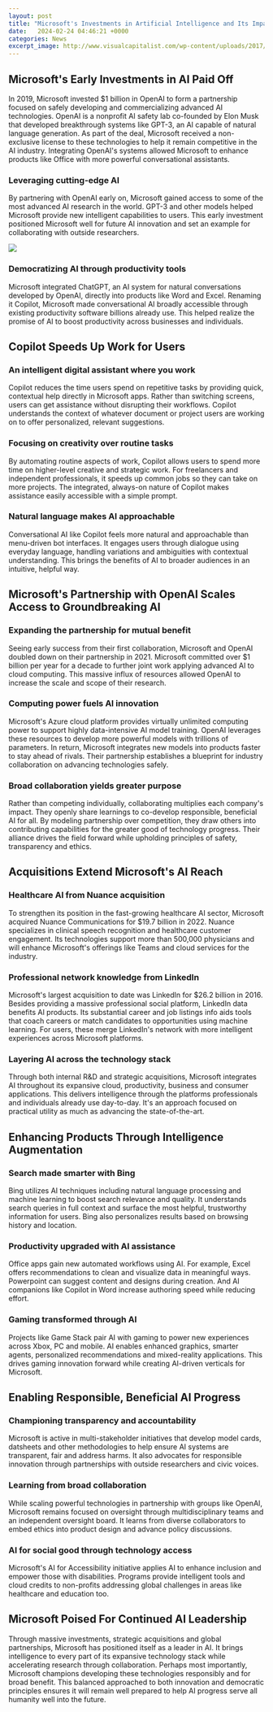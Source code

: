 ```yaml
---
layout: post
title: "Microsoft's Investments in Artificial Intelligence and Its Impact"
date:   2024-02-24 04:46:21 +0000
categories: News
excerpt_image: http://www.visualcapitalist.com/wp-content/uploads/2017/08/ai-shareable-1.jpg
---
```

## Microsoft's Early Investments in AI Paid Off  
In 2019, Microsoft invested $1 billion in OpenAI to form a partnership focused on safely developing and commercializing advanced AI technologies. OpenAI is a nonprofit AI safety lab co-founded by Elon Musk that developed breakthrough systems like GPT-3, an AI capable of natural language generation. As part of the deal, Microsoft received a non-exclusive license to these technologies to help it remain competitive in the AI industry. Integrating OpenAI's systems allowed Microsoft to enhance products like Office with more powerful conversational assistants. 
### Leveraging cutting-edge AI 
By partnering with OpenAI early on, Microsoft gained access to some of the most advanced AI research in the world. GPT-3 and other models helped Microsoft provide new intelligent capabilities to users. This early investment positioned Microsoft well for future AI innovation and set an example for collaborating with outside researchers.

![](http://www.visualcapitalist.com/wp-content/uploads/2017/08/ai-shareable-1.jpg)
### Democratizing AI through productivity tools
Microsoft integrated ChatGPT, an AI system for natural conversations developed by OpenAI, directly into products like Word and Excel. Renaming it Copilot, Microsoft made conversational AI broadly accessible through existing productivity software billions already use. This helped realize the promise of AI to boost productivity across businesses and individuals.
## Copilot Speeds Up Work for Users  
### An intelligent digital assistant where you work
Copilot reduces the time users spend on repetitive tasks by providing quick, contextual help directly in Microsoft apps. Rather than switching screens, users can get assistance without disrupting their workflows. Copilot understands the context of whatever document or project users are working on to offer personalized, relevant suggestions.
### Focusing on creativity over routine tasks 
By automating routine aspects of work, Copilot allows users to spend more time on higher-level creative and strategic work. For freelancers and independent professionals, it speeds up common jobs so they can take on more projects. The integrated, always-on nature of Copilot makes assistance easily accessible with a simple prompt.
### Natural language makes AI approachable 
Conversational AI like Copilot feels more natural and approachable than menu-driven bot interfaces. It engages users through dialogue using everyday language, handling variations and ambiguities with contextual understanding. This brings the benefits of AI to broader audiences in an intuitive, helpful way.
## Microsoft's Partnership with OpenAI Scales Access to Groundbreaking AI
### Expanding the partnership for mutual benefit
Seeing early success from their first collaboration, Microsoft and OpenAI doubled down on their partnership in 2021. Microsoft committed over $1 billion per year for a decade to further joint work applying advanced AI to cloud computing. This massive influx of resources allowed OpenAI to increase the scale and scope of their research.
### Computing power fuels AI innovation
Microsoft's Azure cloud platform provides virtually unlimited computing power to support highly data-intensive AI model training. OpenAI leverages these resources to develop more powerful models with trillions of parameters. In return, Microsoft integrates new models into products faster to stay ahead of rivals. Their partnership establishes a blueprint for industry collaboration on advancing technologies safely.
### Broad collaboration yields greater purpose
Rather than competing individually, collaborating multiplies each company's impact. They openly share learnings to co-develop responsible, beneficial AI for all. By modeling partnership over competition, they draw others into contributing capabilities for the greater good of technology progress. Their alliance drives the field forward while upholding principles of safety, transparency and ethics.
## Acquisitions Extend Microsoft's AI Reach  
### Healthcare AI from Nuance acquisition
To strengthen its position in the fast-growing healthcare AI sector, Microsoft acquired Nuance Communications for $19.7 billion in 2022. Nuance specializes in clinical speech recognition and healthcare customer engagement. Its technologies support more than 500,000 physicians and will enhance Microsoft's offerings like Teams and cloud services for the industry. 
### Professional network knowledge from LinkedIn
Microsoft's largest acquisition to date was LinkedIn for $26.2 billion in 2016. Besides providing a massive professional social platform, LinkedIn data benefits AI products. Its substantial career and job listings info aids tools that coach careers or match candidates to opportunities using machine learning. For users, these merge LinkedIn's network with more intelligent experiences across Microsoft platforms.
### Layering AI across the technology stack
Through both internal R&D and strategic acquisitions, Microsoft integrates AI throughout its expansive cloud, productivity, business and consumer applications. This delivers intelligence through the platforms professionals and individuals already use day-to-day. It's an approach focused on practical utility as much as advancing the state-of-the-art.
## Enhancing Products Through Intelligence Augmentation
### Search made smarter with Bing
Bing utilizes AI techniques including natural language processing and machine learning to boost search relevance and quality. It understands search queries in full context and surface the most helpful, trustworthy information for users. Bing also personalizes results based on browsing history and location. 
### Productivity upgraded with AI assistance
Office apps gain new automated workflows using AI. For example, Excel offers recommendations to clean and visualize data in meaningful ways. Powerpoint can suggest content and designs during creation. And AI companions like Copilot in Word increase authoring speed while reducing effort. 
### Gaming transformed through AI 
Projects like Game Stack pair AI with gaming to power new experiences across Xbox, PC and mobile. AI enables enhanced graphics, smarter agents, personalized recommendations and mixed-reality applications. This drives gaming innovation forward while creating AI-driven verticals for Microsoft.
## Enabling Responsible, Beneficial AI Progress 
### Championing transparency and accountability  
Microsoft is active in multi-stakeholder initiatives that develop model cards, datsheets and other methodologies to help ensure AI systems are transparent, fair and address harms. It also advocates for responsible innovation through partnerships with outside researchers and civic voices.
### Learning from broad collaboration
While scaling powerful technologies in partnership with groups like OpenAI, Microsoft remains focused on oversight through multidisciplinary teams and an independent oversight board. It learns from diverse collaborators to embed ethics into product design and advance policy discussions.
### AI for social good through technology access 
Microsoft's AI for Accessibility initiative applies AI to enhance inclusion and empower those with disabilities. Programs provide intelligent tools and cloud credits to non-profits addressing global challenges in areas like healthcare and education too.
## Microsoft Poised For Continued AI Leadership
Through massive investments, strategic acquisitions and global partnerships, Microsoft has positioned itself as a leader in AI. It brings intelligence to every part of its expansive technology stack while accelerating research through collaboration. Perhaps most importantly, Microsoft champions developing these technologies responsibly and for broad benefit. This balanced approached to both innovation and democratic principles ensures it will remain well prepared to help AI progress serve all humanity well into the future.